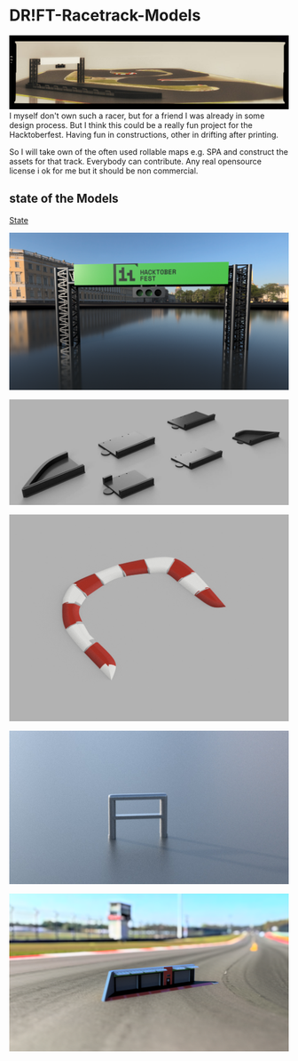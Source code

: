 # DR!FT-Racetrack-Models
![State](https://raw.githubusercontent.com/mommel/DRiFT-Racetrack-Models/refs/heads/main/assets/State.jpg)
I myself don't own such a racer, but for a friend I was already in some design process. But I think this could be a really fun project for the Hacktoberfest. Having fun in constructions, other in drifting after printing.

So I will take own of the often used rollable maps e.g. SPA and construct the assets for that track.
Everybody can contribute.
Any real opensource license i ok for me but it should be non commercial.

## state of the Models
[State](stage.md)


![StartFinish Traverse](https://raw.githubusercontent.com/mommel/DR-FT-Racetrack-Models/refs/heads/main/assets/StartFinish_Traverse.png)

![Pitlane](https://raw.githubusercontent.com/mommel/DR-FT-Racetrack-Models/refs/heads/main/assets/Pitlane_Parts.jpg)

![Curbs](https://raw.githubusercontent.com/mommel/DRiFT-Racetrack-Models/refs/heads/main/assets/Curbs.png)

![Rails](https://raw.githubusercontent.com/mommel/DRiFT-Racetrack-Models/refs/heads/main/assets/rails%20lower%20single.jpg)

![CarPark](https://raw.githubusercontent.com/mommel/DRiFT-Racetrack-Models/refs/heads/main/assets/Carpark.png)

